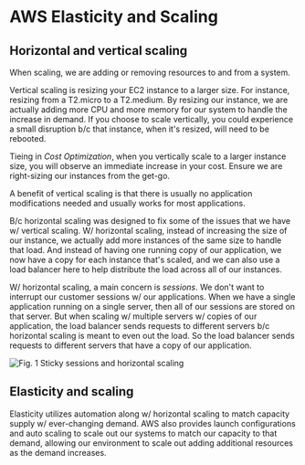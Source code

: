 # AWS Elasticity and Scaling

## Horizontal and vertical scaling
When scaling, we are adding or removing resources to and from a system.

Vertical scaling is resizing your EC2 instance to a larger size. For instance, resizing from a T2.micro to a T2.medium. By resizing our instance, we are actually adding more CPU and more memory for our system to handle the increase in demand. If you choose to scale vertically, you could experience a small disruption b/c that instance, when it's resized, will need to be rebooted.

Tieing in *Cost Optimization*, when you vertically scale to a larger instance size, you will observe an immediate increase in your cost. Ensure we are right-sizing our instances from the get-go.

A benefit of vertical scaling is that there is usually no application modifications needed and usually works for most applications.

B/c horizontal scaling was designed to fix some of the issues that we have w/ vertical scaling. W/ horizontal scaling, instead of increasing the size of our instance, we actually add more instances of the same size to handle that load. And instead of having one running copy of our application, we now have a copy for each instance that's scaled, and we can also use a load balancer here to help distribute the load across all of our instances.

W/ horizontal scaling, a main concern is *sessions*. We don't want to interrupt our customer sessions w/ our applications. When we have a single application running on a single server, then all of our sessions are stored on that server. But when scaling w/ multiple servers w/ copies of our application, the load balancer sends requests to different servers b/c horizontal scaling is meant to even out the load. So the load balancer sends requests to different servers that have a copy of our application.

![Fig. 1 Sticky sessions and horizontal scaling](../../../../../img/SAA-CO2/design-resilient-architectures/well-architected-framework/elasticity-and-scaling/img.png)

## Elasticity and scaling

Elasticity utilizes automation along w/ horizontal scaling to match capacity supply w/ ever-changing demand. AWS also provides launch configurations and auto scaling to scale out our systems to match our capacity to that demand, allowing our environment to scale out adding additional resources as the demand increases.
